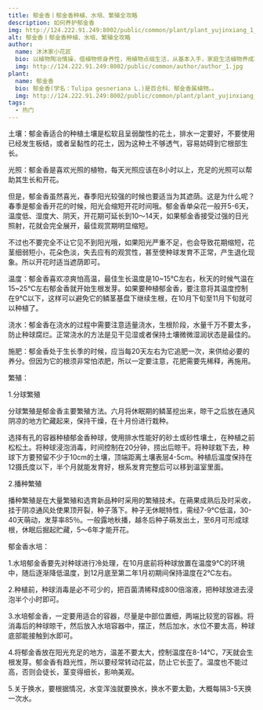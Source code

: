 ```yaml
---
title: 郁金香丨郁金香种植、水培、繁殖全攻略
description: 如何养护郁金香
img: http://124.222.91.249:8002/public/common/plant/plant_yujinxiang_1_1.jfif
alt: 郁金香丨郁金香种植、水培、繁殖全攻略
author: 
  name: 沐沐家小花匠
  bio: 以植物陶冶情操，借植物修身养性，用植物点缀生活，从基本入手，家庭生活植物养成攻略。
  img: http://124.222.91.249:8002/public/common/author/author_1.jpg
plant: 
  name: 郁金香
  bio: 郁金香(学名：Tulipa gesneriana L.)是百合科、郁金香属植物。。
  img: http://124.222.91.249:8002/public/common/plant/plant_yujinxiang_0.jfif
tags: 
  - 热门
---
```

<!-- ## 郁金香丨郁金香种植、水培、繁殖全攻略 -->

土壤：郁金香适合的种植土壤是松软且呈弱酸性的花土，排水一定要好，不要使用已经发生板结，或者呈黏性的花土，因为这种土不够透气，容易妨碍到它根部生长。

光照：郁金香是喜欢光照的植物，每天光照应该在8小时以上，充足的光照可以帮助其生长和开花。

但是，郁金香虽然喜光，春季阳光较强的时候也要适当为其遮荫。这是为什么呢？春季是郁金香开花的时候，阳光会缩短开花时间哦。郁金香单朵花一般开5-6天，温度低、湿度大、阴天，开花期可延长到10～14天，如果郁金香接受过强的日光照射，花就会完全展开，最佳观赏期明显缩短。

不过也不要完全不让它见不到阳光哦，如果阳光严重不足，也会导致花期缩短，花茎细弱短小，花朵色淡，失去应有的观赏性，甚至使种球发育不正常，产生退化现象。所以开花时适当遮荫即可。

温度：郁金香喜欢凉爽怕高温，最佳生长温度是10~15℃左右，秋天的时候气温在15~25℃左右郁金香就开始生根发芽。如果要种植郁金香，要注意将其温度控制在9℃以下，这样可以避免它的鳞茎基盘下继续生根，在10月下旬至11月下旬就可以种植了。

浇水：郁金香在浇水的过程中需要注意适量浇水，生根阶段，水量千万不要太多，防止种球腐烂。正常浇水的方法是见干见湿或者保持土壤微微湿润状态是最佳的。

施肥：郁金香处于生长季的时候，应当每20天左右为它追肥一次，来供给必要的养分。但因为它的根须非常怕浓肥，所以一定要注意，花肥需要先稀释，再施用。

繁殖：

1.分球繁殖

分球繁殖是郁金香主要繁殖方法。六月将休眠期的鳞茎挖出来，晾干之后放在通风阴凉的地方贮藏起来，保持干燥，在十月份进行栽种。

选择有孔的容器种植郁金香种球，使用排水性能好的砂土或砂性壤土，在种植之前松松土。将种球浸泡消毒，时间控制在20分钟，捞出后晾干。将种球栽下去，种球下方要预留不少于10cm的土壤，顶端距离土壤表层4-5cm。种植后温度保持在12摄氏度以下，半个月就能发育好，根系发育完整后可以移到温室里面。

2.播种繁殖

播种繁殖是在大量繁殖和选育新品种时采用的繁殖技术。在蒴果成熟后及时采收，挂于阴凉通风处使果顶开裂，种子落下。种子无休眠特性，需经7-9℃低温，30-40天萌动，发芽率85％。一般露地秋播，越冬后种子萌发出土，至6月可形成球根，休眠后掘起贮藏，5～6年才能开花。

郁金香水培：

1.水培郁金香要先对种球进行冷处理，在10月底前将种球放置在温度9℃的环境中，随后逐渐降低温度，到12月底至第二年1月初期间保持温度在2℃左右。

2.种植前，种球消毒是必不可少的，把百菌清稀释成800倍溶液，把种球放进去浸泡半个小时即可。

3.水培郁金香，一定要用适合的容器，尽量是中部位置细，两端比较宽的容器。将消毒后的种球晾干，然后放入水培容器中，摆正，然后加水，水位不要太高，种球底部能接触到水即可。

4.将郁金香放在阳光充足的地方，温差不要太大，控制温度在8-14℃，7天就会生根发芽。郁金香有趋光性，所以要经常转动花盆，防止它长歪了。温度也不能过高，否则会徒长，茎变得细长，影响美观。

5.关于换水，要根据情况，水变浑浊就要换水，换水不要太勤，大概每隔3-5天换一次水。
